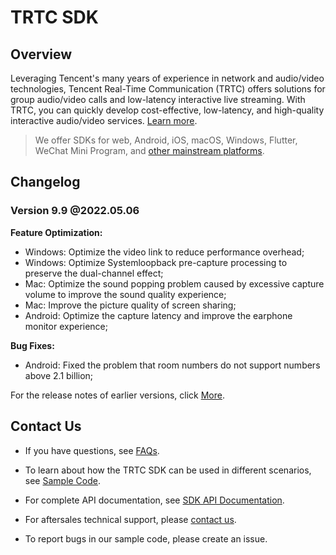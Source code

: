 # TRTC SDK

## Overview

Leveraging Tencent's many years of experience in network and audio/video technologies, Tencent Real-Time Communication (TRTC) offers solutions for group audio/video calls and low-latency interactive live streaming. With TRTC, you can quickly develop cost-effective, low-latency, and high-quality interactive audio/video services. [Learn more](https://cloud.tencent.com/document/product/647/16788).

> We offer SDKs for web, Android, iOS, macOS, Windows, Flutter, WeChat Mini Program, and [other mainstream platforms](https://github.com/LiteAVSDK?q=TRTC_&type=all&sort=).



## Changelog

### Version 9.9 @2022.05.06

**Feature Optimization:**

- Windows: Optimize the video link to reduce performance overhead;
- Windows: Optimize Systemloopback pre-capture processing to preserve the dual-channel effect;
- Mac: Optimize the sound popping problem caused by excessive capture volume to improve the sound quality experience;
- Mac: Improve the picture quality of screen sharing;
- Android: Optimize the capture latency and improve the earphone monitor experience;

**Bug Fixes:**

- Android: Fixed the problem that room numbers do not support numbers above 2.1 billion;

For the release notes of earlier versions, click [More](https://cloud.tencent.com/document/product/647/46907).


## Contact Us
- If you have questions, see [FAQs](https://cloud.tencent.com/document/product/647/43018).

- To learn about how the TRTC SDK can be used in different scenarios, see [Sample Code](https://intl.cloud.tencent.com/document/product/647/42963).

- For complete API documentation, see [SDK API Documentation](http://doc.qcloudtrtc.com/md_introduction_trtc_Android_%E6%A6%82%E8%A7%88.html).
- For aftersales technical support, please [contact us](https://intl.cloud.tencent.com/contact-us).
- To report bugs in our sample code, please create an issue.
